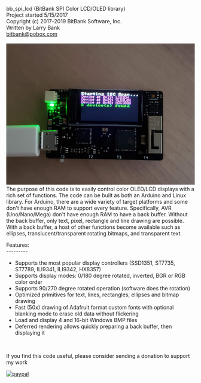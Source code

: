 bb_spi_lcd (BitBank SPI Color LCD/OLED library)<br>
Project started 5/15/2017<br>
Copyright (c) 2017-2019 BitBank Software, Inc.<br>
Written by Larry Bank<br>
bitbank@pobox.com<br>
<br>
![bb_spi_lcd](/demo.jpg?raw=true "bb_spi_lcd")
<br>
The purpose of this code is to easily control color OLED/LCD
displays with a rich set of functions. The code can be built as
both an Arduino and Linux library. For Arduino, there are a wide variety
of target platforms and some don't have enough RAM to support every feature.
Specifically, AVR (Uno/Nano/Mega) don't have enough RAM to have
a back buffer. Without the back buffer, only text, pixel, rectangle and line drawing
are possible. With a back buffer, a host of other functions become available
such as ellipses, translucent/transparent rotating bitmaps, and transparent text.<br>

Features:<br>
---------<br>
- Supports the most popular display controllers (SSD1351, ST7735, ST7789, ILI9341, ILI9342, HX8357)
- Supports display modes: 0/180 degree rotated, inverted, BGR or RGB color order
- Supports 90/270 degree rotated operation (software does the rotation)
- Optimized primitives for text, lines, rectangles, ellipses and bitmap drawing
- Fast (50x) drawing of Adafruit format custom fonts with optional blanking mode to erase old data without flickering
- Load and display 4 and 16-bit Windows BMP files
- Deferred rendering allows quickly preparing a back buffer, then displaying it
<br>


If you find this code useful, please consider sending a donation to support my work

[![paypal](https://www.paypalobjects.com/en_US/i/btn/btn_donateCC_LG.gif)](https://www.paypal.com/cgi-bin/webscr?cmd=_s-xclick&hosted_button_id=SR4F44J2UR8S4)

